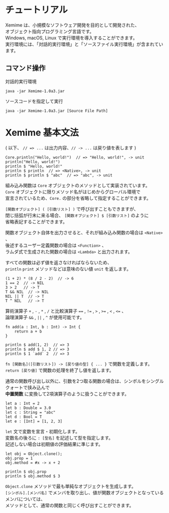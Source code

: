 # チュートリアル

Xemime は、小規模なソフトウェア開発を目的として開発された、  
オブジェクト指向プログラミング言語です。  
Windows, macOS, Linux で実行環境を導入することができます。  
実行環境には、「対話的実行環境」と「ソースファイル実行環境」が含まれています。

## コマンド操作

対話的実行環境
```
java -jar Xemime-1.0a3.jar
```

ソースコードを指定して実行
```
java -jar Xemime-1.0a3.jar [Source File Path]
```

# Xemime 基本文法

( 以下、 ``// => ...`` は出力内容、``// -> ...`` は戻り値を表します )

```
Core.println("Hello, world!")  // => "Hello, world!", -> unit
println("Hello, world!")
println $ "Hello, world!"
println $ println  // => <Native>, -> unit
println $ println $ "abc"  // => "abc", -> unit
```

組み込み関数は ``Core`` オブジェクトのメソッドとして実装されています。  
``Core`` オブジェクトに限りメソッド名がはじめからグローバル環境で  
宣言されているため、``Core.`` の部分を省略して指定することができます。

``[関数オブジェクト] ( [引数リスト] )`` で呼び出すこともできますが、  
閉じ括弧が行末に来る場合、 ``[関数オブジェクト] $ [引数リスト]`` のように  
省略表記することができます。

関数オブジェクト自体を出力させると、それが組み込み関数の場合は ``<Native>`` 、  
後述するユーザー定義関数の場合は ``<Function>`` 、   
ラムダ式で生成された関数の場合は ``<Lambda>`` と出力されます。

すべての関数は必ず値を返さなければならないため、  
``println`` ``print`` メソッドなどは意味のない値 ``unit`` を返します。

```
(1 + 2) * (8 / 2 - 2)  // -> 6
1 == 2  // -> NIL
3 > 2   // -> T
T && NIL  // -> NIL
NIL || T  // -> T
T ^ NIL   // -> T
```

算術演算子 ``+`` , ``-`` , ``*`` , ``/`` と比較演算子 ``==`` , ``!=`` , ``>`` , ``>=`` , ``<`` , ``<=`` 、<br>
論理演算子 ``&&`` , ``||`` , ``^`` が使用可能です。

```
fn add(a : Int, b : Int) -> Int {
    return a + b
}

println $ add(1, 2)  // => 3
println $ add $ 1, 2 // => 3
println $ 1 `add` 2  // => 3
```

``fn [関数名]([引数リスト]) -> [戻り値の型] { ... }`` で関数を定義します。  
``return [戻り値]`` で関数の処理を終了し値を返します。

通常の関数呼び出し以外に、引数を2つ取る関数の場合は、シンボルをシングルクォートで挟み込んで  
**中置関数** に変換して2項演算子のように扱うことができます。

```
let a : Int = 2
let b : Double = 3.0
let c : String = "abc"
let d : Bool = T
let e : [Int] = [1, 2, 3]
```

``let`` 文で変数を宣言・初期化します。  
変数名の後ろに ``: [型名]`` を記述して型を指定します。  
記述しない場合は初期値の評価結果に準じます。

```
let obj = Object.clone();
obj.prop = 1
obj.method = #x -> x + 2

println $ obj.prop
println $ obj.method $ 3
```

``Object.clone`` メソッドで最も単純なオブジェクトを生成します。  
``[シンボル].[メンバ名]`` でメンバを取り出し、値が関数オブジェクトとなっているメンバについては、  
メソッドとして、通常の関数と同じく呼び出すことができます。
